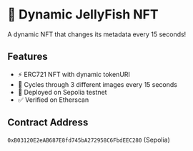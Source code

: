 # 🐙 Dynamic JellyFish NFT

A dynamic NFT that changes its metadata every 15 seconds!

## Features
- ⚡ ERC721 NFT with dynamic tokenURI
- 🔄 Cycles through 3 different images every 15 seconds
- 📍 Deployed on Sepolia testnet
- ✅ Verified on Etherscan

## Contract Address
`0xB03120E2eAB687E8fd745bA272958C6FbdEEC280` (Sepolia)
